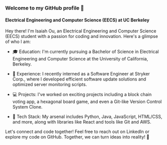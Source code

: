 ### Welcome to my GitHub profile 👋
#### Electrical Engineering and Computer Science (EECS) at UC Berkeley

Hey there! I'm Isaiah Ou, an Electrical Engineering and Computer Science (EECS) student with a passion for coding and innovation. Here's a glimpse of who I am:

- 🎓 Education: I'm currently pursuing a Bachelor of Science in Electrical Engineering and Computer Science at the University of California, Berkeley.

- 💼 Experience: I recently interned as a Software Engineer at Stryker Corp., where I developed efficient software update solutions and optimized server monitoring scripts.

- 💻 Projects: I've worked on exciting projects including a block chain voting app, a hexagonal board game, and even a Git-like Version Control System Clone.

- 🚀 Tech Stack: My arsenal includes Python, Java, JavaScript, HTML/CSS, and more, along with libraries like React and tools like Git and AWS.

Let's connect and code together! Feel free to reach out on LinkedIn or explore my code on GitHub. Together, we can turn ideas into reality! 🚀

